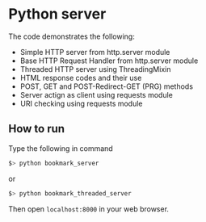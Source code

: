 # Python server

The code demonstrates the following:

* Simple HTTP server from http.server module
* Base HTTP Request Handler from http.server module
* Threaded HTTP server using ThreadingMixin
* HTML response codes and their use
* POST, GET and POST-Redirect-GET (PRG) methods
* Server actign as client using requests module
* URI checking using requests module

## How to run
Type the following in command

```bash
$> python bookmark_server
```

or

```bash
$> python bookmark_threaded_server
```

Then open `localhost:8000` in your web browser.
